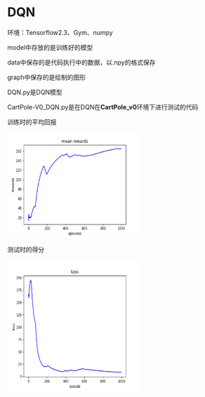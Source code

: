 # DQN

环境：Tensorflow2.3、Gym、numpy

model中存放的是训练好的模型

data中保存的是代码执行中的数据，以.npy的格式保存

graph中保存的是绘制的图形

DQN.py是DQN模型

CartPole-V0_DQN.py是在DQN在**CartPole_v0**环境下进行测试的代码

训练时的平均回报

<img src="graph/mean_rewards.png" width="300" height="240" alt="训练时的平均回报"/>

测试时的得分

<img src="graph/losses.png" width="300" height="300" alt="测试时的得分"/>
 



